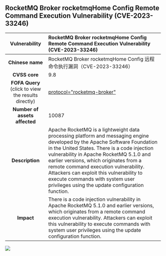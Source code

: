## RocketMQ Broker rocketmqHome Config Remote Command Execution Vulnerability (CVE-2023-33246)

|   **Vulnerability**  | **RocketMQ Broker rocketmqHome Config Remote Command Execution Vulnerability (CVE-2023-33246)**  |
| :----:   | :-----|
| **Chinese name**  | RocketMQ Broker rocketmqHome Config 远程命令执行漏洞（CVE-2023-33246） |
| **CVSS core**  | 9.8 |
| **FOFA Query**  (click to view the results directly)| [protocol="rocketmq-broker"](https://en.fofa.info/result?qbase64=cHJvdG9jb2w9InJvY2tldG1xLWJyb2tlciI%3D) |
| **Number of assets affected**  | 10087 |
| **Description**  | Apache RocketMQ is a lightweight data processing platform and messaging engine developed by the Apache Software Foundation in the United States. There is a code injection vulnerability in Apache RocketMQ 5.1.0 and earlier versions, which originates from a remote command execution vulnerability. Attackers can exploit this vulnerability to execute commands with system user privileges using the update configuration function. |
| **Impact** | There is a code injection vulnerability in Apache RocketMQ 5.1.0 and earlier versions, which originates from a remote command execution vulnerability. Attackers can exploit this vulnerability to execute commands with system user privileges using the update configuration function. |
  
![](https://github.com/gobysec/GobyVuls/blob/master/CVE-2023-33246.gif)
